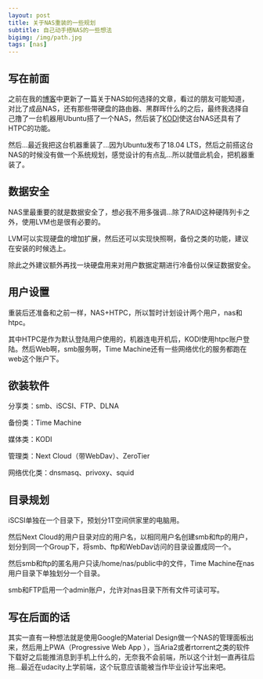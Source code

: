 ```yaml
---
layout: post
title: 关于NAS重装的一些规划
subtitle: 自己动手搭NAS的一些想法
bigimg: /img/path.jpg
tags: [nas]
---
```


## 写在前面

之前在我的[博客](https://www.cloudkylin.me/)中更新了一篇关于NAS如何选择的文章，看过的朋友可能知道，对比了成品NAS，还有那些带硬盘的路由器、黑群晖什么的之后，最终我选择自己撸了一台机器用Ubuntu搭了一个NAS，然后装了[KODI](https://kodi.tv/)使这台NAS还具有了HTPC的功能。

然后...最近我把这台机器重装了...因为Ubuntu发布了18.04 LTS，然后之前搭这台NAS的时候没有做一个系统规划，感觉设计的有点乱...所以就借此机会，把机器重装了。



## 数据安全

NAS里最重要的就是数据安全了，想必我不用多强调...除了RAID这种硬阵列卡之外，使用LVM也是很有必要的。

LVM可以实现硬盘的增加扩展，然后还可以实现快照啊，备份之类的功能，建议在安装的时候选上。

除此之外建议额外再找一块硬盘用来对用户数据定期进行冷备份以保证数据安全。



## 用户设置

重装后还准备和之前一样，NAS+HTPC，所以暂时计划设计两个用户，nas和htpc。

其中HTPC是作为默认登陆用户使用的，机器连电开机后，KODI使用htpc账户登陆。然后Web啊，smb服务啊，Time Machine还有一些网络优化的服务都跑在web这个账户下。



## 欲装软件

分享类：smb、iSCSI、FTP、DLNA

备份类：Time Machine

媒体类：KODI

管理类：Next Cloud（带WebDav）、ZeroTier

网络优化类：dnsmasq、privoxy、squid



## 目录规划

iSCSI单独在一个目录下，预划分1T空间供家里的电脑用。

然后Next Cloud的用户目录对应的用户名，以相同用户名创建smb和ftp的用户，划分到同一个Group下，将smb、ftp和WebDav访问的目录设置成同一个。

然后smb和ftp的匿名用户只读/home/nas/public中的文件，Time Machine在nas用户目录下单独划分一个目录。

smb和FTP启用一个admin账户，允许对nas目录下所有文件可读可写。



## 写在后面的话

其实一直有一种想法就是使用Google的Material Design做一个NAS的管理面板出来，然后用上PWA（Progressive Web App ），当Aria2或者rtorrent之类的软件下载好之后能推消息到手机上什么的，无奈我不会前端，所以这个计划一直再往后拖...最近在udacity上学前端，这个玩意应该能被当作毕业设计写出来吧。